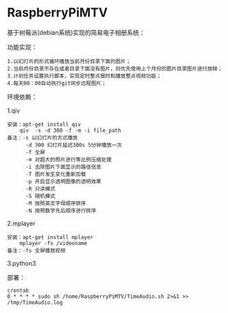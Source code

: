 # RaspberryPiMTV
基于树莓派(debian系统)实现的简易电子相册系统：

功能实现：

	1.以幻灯片的形式循环播放当前月份目录下面的图片；
	2.当前月份目录不存在或者目录下面没有图片，则优先使用上个月份的图片目录图片进行放映；
	3.计划任务设置执行脚本，实现定时整点报时和播放整点视频功能；
	4.每天00：00自动执行git同步远程图片；

环境依赖：

1.qiv

	安装：apt-get install qiv
		qiv  -s -d 300 -f -m -i file_path
	备注：-s 以幻灯片的方式播放
		  -d 300 幻灯片延迟300s 5分钟播放一次
		  -f 全屏
		  -m 对超大的照片进行等比例压缩处理
		  -i 去除图片下面显示的路径信息
		  -T 图片发生变化重新加载
		  -p 开启显示透明图像的透明效果
		  -R 只读模式
		  -S 随机模式
		  -M 按照英文字母顺序排序
		  -N 按照数字先后顺序进行排序
2.mplayer

	安装：apt-get install mplayer
		mplayer -fs /videoname
	备注：-fs 全屏播放视频

3.python3

	
部署：
	
	crontab
	0 * * * * sudo sh /home/RaspberryPiMTV/TimeAudio.sh 2>&1 >> /tmp/TimeAudio.log